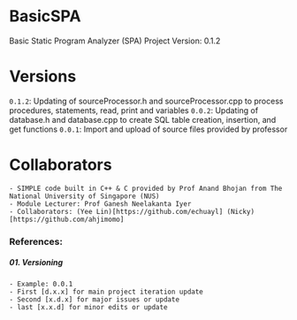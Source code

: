 # BasicSPA
Basic Static Program Analyzer (SPA) Project
Version: 0.1.2

# Versions
`0.1.2`: Updating of sourceProcessor.h and sourceProcessor.cpp to process procedures, statements, read, print and variables
`0.0.2`: Updating of database.h and database.cpp to create SQL table creation, insertion, and get functions
`0.0.1`: Import and upload of source files provided by professor

# Collaborators
    - SIMPLE code built in C++ & C provided by Prof Anand Bhojan from The National University of Singapore (NUS)
    - Module Lecturer: Prof Ganesh Neelakanta Iyer
    - Collaborators: (Yee Lin)[https://github.com/echuayl] (Nicky)[https://github.com/ahjimomo]


### References:
##### 01. Versioning
    - Example: 0.0.1
    - First [d.x.x] for main project iteration update
    - Second [x.d.x] for major issues or update
    - last [x.x.d] for minor edits or update